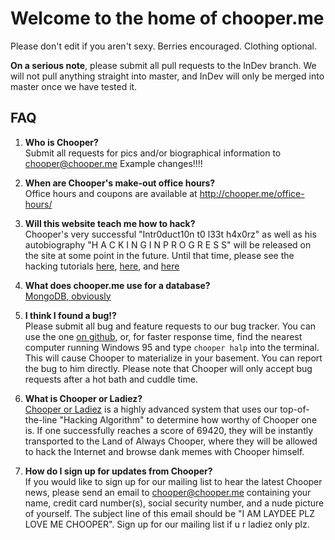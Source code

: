 # Welcome to the home of chooper.me

Please don't edit if you aren't sexy. Berries encouraged. Clothing optional.

**On a serious note**, please submit all pull requests to the InDev branch. We will not pull anything straight into master, and InDev will only be merged into master once we have tested it.

## FAQ

1. **Who is Chooper?** <br>
   Submit all requests for pics and/or biographical information to chooper@chooper.me
   Example changes!!!!

2. **When are Chooper's make-out office hours?** <br>
   Office hours and coupons are available at http://chooper.me/office-hours/

3. **Will this website teach me how to hack?** <br>
   Chooper's very successful "Intr0duct10n t0 l33t h4x0rz" as well as his autobiography "H A C K I N G I N P R O G R E S S" will be released on the site at some point in the future. Until that time, please see the hacking tutorials [here](https://www.youtube.com/watch?v=4RmXdkVIsHI), [here](https://www.youtube.com/watch?v=KEkrWRHCDQU), and [here](https://www.youtube.com/watch?v=plcIQgX-kbo)

4. **What does chooper.me use for a database?** <br>
   [MongoDB, obviously](https://www.youtube.com/watch?v=b2F-DItXtZs)

5. **I think I found a bug!?** <br>
   Please submit all bug and feature requests to our bug tracker. You can use the one [on github](https://github.com/scarfacecapwn/scarfacecapwn.github.io/issues), or, for faster response time, find the nearest computer running Windows 95 and type `chooper halp` into the terminal. This will cause Chooper to materialize in your basement. You can report the bug to him directly. Please note that Chooper will only accept bug requests after a hot bath and cuddle time.

6. **What is Chooper or Ladiez?** <br>
   [Chooper or Ladiez](http://chooper.me/c_or_l/index.html) is a highly advanced system that uses our top-of-the-line "Hacking Algorithm" to determine how worthy of Chooper one is. If one successfully reaches a score of 69420, they will be instantly transported to the Land of Always Chooper, where they will be allowed to hack the Internet and browse dank memes with Chooper himself.

7. **How do I sign up for updates from Chooper?** <br>
   If you would like to sign up for our mailing list to hear the latest Chooper news, please send an email to chooper@chooper.me containing your name, credit card number(s), social security number, and a nude picture of yourself. The subject line of this email should be "I AM LAYDEE PLZ LOVE ME CHOOPER". Sign up for our mailing list if u r ladiez only plz. 
